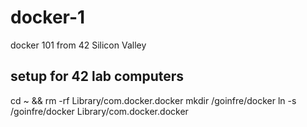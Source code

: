 # docker-1

docker 101 from 42 Silicon Valley

## setup for 42 lab computers

cd ~ && rm -rf Library/com.docker.docker
mkdir /goinfre/docker
ln -s /goinfre/docker Library/com.docker.docker